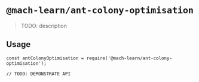# `@mach-learn/ant-colony-optimisation`

> TODO: description

## Usage

```
const antColonyOptimisation = require('@mach-learn/ant-colony-optimisation');

// TODO: DEMONSTRATE API
```
